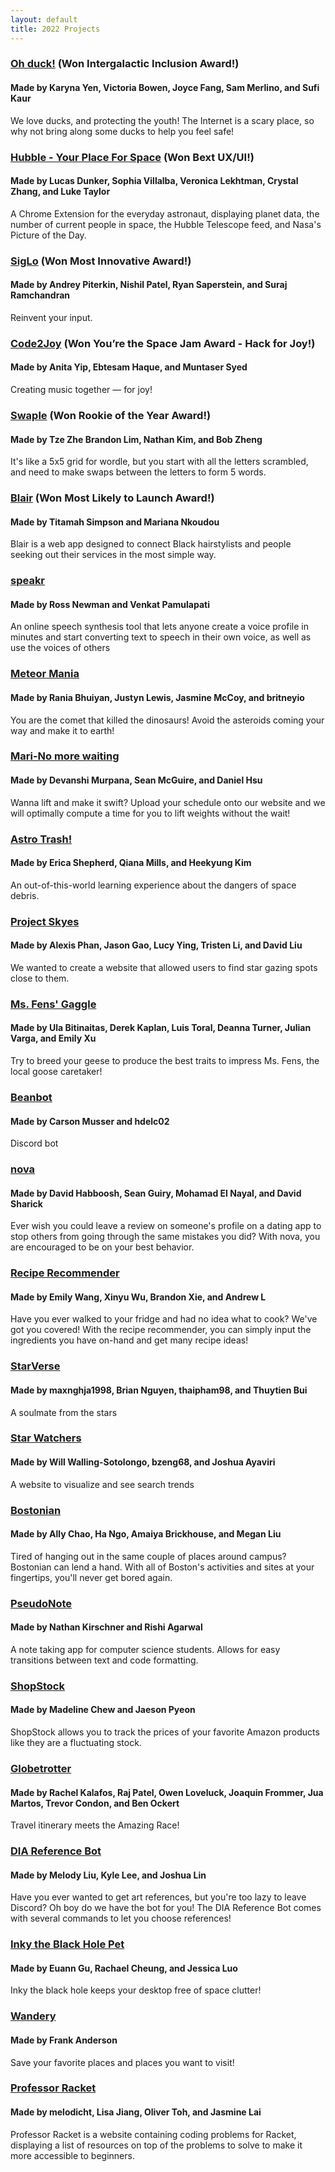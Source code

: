 ```yaml
---
layout: default
title: 2022 Projects
---
```

### [Oh duck!](https://devpost.com/software/oh-duck) (Won Intergalactic Inclusion Award!)

#### Made by Karyna Yen, Victoria Bowen, Joyce Fang, Sam Merlino, and Sufi Kaur

We love ducks, and protecting the youth! The Internet is a scary place, so why not bring along some ducks to help you feel safe! 

### [Hubble - Your Place For Space](https://devpost.com/software/hubble-your-place-for-space) (Won Bext UX/UI!)

#### Made by Lucas Dunker, Sophia Villalba, Veronica Lekhtman, Crystal Zhang, and Luke Taylor

A Chrome Extension for the everyday astronaut, displaying planet data, the number of current people in space, the Hubble Telescope feed, and Nasa's Picture of the Day. 

### [SigLo](https://devpost.com/software/siglo) (Won Most Innovative Award!)

#### Made by Andrey Piterkin, Nishil Patel, Ryan Saperstein, and Suraj Ramchandran

Reinvent your input.

### [Code2Joy](https://devpost.com/software/code2joy) (Won You’re the Space Jam Award - Hack for Joy!)

#### Made by Anita Yip, Ebtesam Haque, and Muntaser Syed 

Creating music together — for joy!

### [Swaple](https://devpost.com/software/swaple) (Won Rookie of the Year Award!)

#### Made by Tze Zhe Brandon Lim, Nathan Kim, and Bob Zheng

It's like a 5x5 grid for wordle, but you start with all the letters scrambled, and need to make swaps between the letters to form 5 words. 

### [Blair](https://devpost.com/software/blair) (Won Most Likely to Launch Award!)

#### Made by Titamah Simpson and Mariana Nkoudou

Blair is a web app designed to connect Black hairstylists and people seeking out their services in the most simple way. 

### [speakr](https://devpost.com/software/speakr-u0dpv7)

#### Made by Ross Newman and Venkat Pamulapati

An online speech synthesis tool that lets anyone create a voice profile in minutes and start converting text to speech in their own voice, as well as use the voices of others 

### [Meteor Mania](https://devpost.com/software/meteor-mania)

#### Made by Rania Bhuiyan, Justyn Lewis, Jasmine McCoy, and britneyio

You are the comet that killed the dinosaurs! Avoid the asteroids coming your way and make it to earth!

### [Mari-No more waiting](https://devpost.com/software/mari-no-more-waiting)

#### Made by Devanshi Murpana, Sean McGuire, and Daniel Hsu

Wanna lift and make it swift? Upload your schedule onto our website and we will optimally compute a time for you to lift weights without the wait!


### [Astro Trash!](https://devpost.com/software/astrotrash)

#### Made by Erica Shepherd, Qiana Mills, and Heekyung Kim

An out-of-this-world learning experience about the dangers of space debris.

### [Project Skyes](https://devpost.com/software/project-skyes)

#### Made by Alexis Phan, Jason Gao, Lucy Ying, Tristen Li, and David Liu

We wanted to create a website that allowed users to find star gazing spots close to them.

### [Ms. Fens' Gaggle](https://devpost.com/software/ms-fens-gaggle)

#### Made by Ula Bitinaitas, Derek Kaplan, Luis Toral, Deanna Turner, Julian Varga, and Emily Xu

Try to breed your geese to produce the best traits to impress Ms. Fens, the local goose caretaker! 

### [Beanbot](https://devpost.com/software/beanbot-3g69kd)

#### Made by Carson Musser and hdelc02

Discord bot

### [nova](https://devpost.com/software/nova-ipd6z2)

#### Made by David Habboosh, Sean Guiry, Mohamad El Nayal, and David Sharick

Ever wish you could leave a review on someone's profile on a dating app to stop others from going through the same mistakes you did? With nova, you are encouraged to be on your best behavior.

### [Recipe Recommender](https://devpost.com/software/recipe-recommender-8c1b25)

#### Made by Emily Wang, Xinyu Wu, Brandon Xie, and Andrew L

Have you ever walked to your fridge and had no idea what to cook? We've got you covered! With the recipe recommender, you can simply input the ingredients you have on-hand and get many recipe ideas! 

### [StarVerse](https://devpost.com/software/starverse)

#### Made by maxnghja1998, Brian Nguyen, thaipham98, and Thuytien Bui

A soulmate from the stars

### [Star Watchers](https://devpost.com/software/star-watchers)

#### Made by Will Walling-Sotolongo, bzeng68, and Joshua Ayaviri

A website to visualize and see search trends

### [Bostonian](https://devpost.com/software/bostonian)

#### Made by Ally Chao, Ha Ngo, Amaiya Brickhouse, and Megan Liu

Tired of hanging out in the same couple of places around campus? Bostonian can lend a hand. With all of Boston's activities and sites at your fingertips, you'll never get bored again.

### [PseudoNote](https://devpost.com/software/pseudonote-q56bih)

#### Made by Nathan Kirschner and Rishi Agarwal

A note taking app for computer science students. Allows for easy transitions between text and code formatting.

### [ShopStock](https://devpost.com/software/shopstock-gp70rc)

#### Made by Madeline Chew and Jaeson Pyeon

ShopStock allows you to track the prices of your favorite Amazon products like they are a fluctuating stock.

### [Globetrotter](https://devpost.com/software/globetrotter-w8gfex)

#### Made by Rachel Kalafos, Raj Patel, Owen Loveluck, Joaquin Frommer, Jua Martos, Trevor Condon, and Ben Ockert

Travel itinerary meets the Amazing Race!

### [DIA Reference Bot](https://devpost.com/software/dia-reference-bot) 

#### Made by Melody Liu, Kyle Lee, and Joshua Lin

Have you ever wanted to get art references, but you're too lazy to leave Discord? Oh boy do we have the bot for you! The DIA Reference Bot comes with several commands to let you choose references!

### [Inky the Black Hole Pet](https://devpost.com/software/inky-the-black-hole-pet)

#### Made by Euann Gu, Rachael Cheung, and Jessica Luo

Inky the black hole keeps your desktop free of space clutter!

### [Wandery](https://devpost.com/software/wandery)

#### Made by Frank Anderson

Save your favorite places and places you want to visit! 

### [Professor Racket](https://devpost.com/software/professor-racket)

#### Made by melodicht, Lisa Jiang, Oliver Toh, and Jasmine Lai

Professor Racket is a website containing coding problems for Racket, displaying a list of resources on top of the problems to solve to make it more accessible to beginners. 
